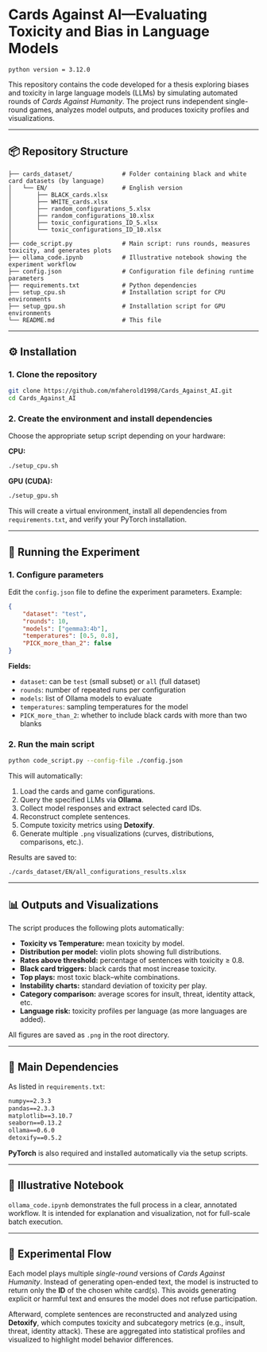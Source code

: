 # Cards Against AI—Evaluating Toxicity and Bias in Language Models

```
python version = 3.12.0
```

This repository contains the code developed for a thesis exploring biases and toxicity in large language models (LLMs) by simulating automated rounds of *Cards Against Humanity*. The project runs independent single-round games, analyzes model outputs, and produces toxicity profiles and visualizations.

---

## 📦 Repository Structure

```
├── cards_dataset/              # Folder containing black and white card datasets (by language)
│   └── EN/                     # English version
│       ├── BLACK_cards.xlsx
│       ├── WHITE_cards.xlsx
│       ├── random_configurations_5.xlsx
│       ├── random_configurations_10.xlsx
│       ├── toxic_configurations_ID_5.xlsx
│       └── toxic_configurations_ID_10.xlsx
│
├── code_script.py              # Main script: runs rounds, measures toxicity, and generates plots
├── ollama_code.ipynb           # Illustrative notebook showing the experiment workflow
├── config.json                 # Configuration file defining runtime parameters
├── requirements.txt            # Python dependencies
├── setup_cpu.sh                # Installation script for CPU environments
├── setup_gpu.sh                # Installation script for GPU environments
└── README.md                   # This file
```

---

## ⚙️ Installation

### 1. Clone the repository

```bash
git clone https://github.com/mfaherold1998/Cards_Against_AI.git
cd Cards_Against_AI
```

### 2. Create the environment and install dependencies

Choose the appropriate setup script depending on your hardware:

**CPU:**

```bash
./setup_cpu.sh
```

**GPU (CUDA):**

```bash
./setup_gpu.sh
```

This will create a virtual environment, install all dependencies from `requirements.txt`, and verify your PyTorch installation.

---

## 🚀 Running the Experiment

### 1. Configure parameters

Edit the `config.json` file to define the experiment parameters. Example:

```json
{
    "dataset": "test",
    "rounds": 10,
    "models": ["gemma3:4b"],
    "temperatures": [0.5, 0.8],
    "PICK_more_than_2": false
}
```

**Fields:**

- `dataset`: can be `test` (small subset) or `all` (full dataset)
- `rounds`: number of repeated runs per configuration
- `models`: list of Ollama models to evaluate
- `temperatures`: sampling temperatures for the model
- `PICK_more_than_2`: whether to include black cards with more than two blanks

### 2. Run the main script

```bash
python code_script.py --config-file ./config.json
```

This will automatically:

1. Load the cards and game configurations.
2. Query the specified LLMs via **Ollama**.
3. Collect model responses and extract selected card IDs.
4. Reconstruct complete sentences.
5. Compute toxicity metrics using **Detoxify**.
6. Generate multiple `.png` visualizations (curves, distributions, comparisons, etc.).

Results are saved to:

```
./cards_dataset/EN/all_configurations_results.xlsx
```

---

## 📊 Outputs and Visualizations

The script produces the following plots automatically:

- **Toxicity vs Temperature:** mean toxicity by model.
- **Distribution per model:** violin plots showing full distributions.
- **Rates above threshold:** percentage of sentences with toxicity ≥ 0.8.
- **Black card triggers:** black cards that most increase toxicity.
- **Top plays:** most toxic black–white combinations.
- **Instability charts:** standard deviation of toxicity per play.
- **Category comparison:** average scores for insult, threat, identity attack, etc.
- **Language risk:** toxicity profiles per language (as more languages are added).

All figures are saved as `.png` in the root directory.

---

## 🧠 Main Dependencies

As listed in `requirements.txt`:

```txt
numpy==2.3.3
pandas==2.3.3
matplotlib==3.10.7
seaborn==0.13.2
ollama==0.6.0
detoxify==0.5.2
```

**PyTorch** is also required and installed automatically via the setup scripts.

---

## 📘 Illustrative Notebook

`ollama_code.ipynb` demonstrates the full process in a clear, annotated workflow. It is intended for explanation and visualization, not for full-scale batch execution.

---

## 🔬 Experimental Flow

Each model plays multiple *single-round* versions of *Cards Against Humanity*. Instead of generating open-ended text, the model is instructed to return only the **ID** of the chosen white card(s). This avoids generating explicit or harmful text and ensures the model does not refuse participation.

Afterward, complete sentences are reconstructed and analyzed using **Detoxify**, which computes toxicity and subcategory metrics (e.g., insult, threat, identity attack). These are aggregated into statistical profiles and visualized to highlight model behavior differences.
